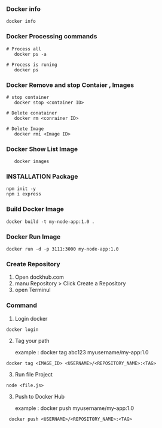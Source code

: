### Docker info
```
docker info
```
### Docker Processing commands
```
# Process all
   docker ps -a

# Process is runing
   docker ps 
```
### Docker Remove and stop Contaier , Images
```
# stop container
   docker stop <container ID>

# Delete conatainer
   docker rm <conrainer ID>

# Delete Image
   docker rmi <Image ID>
```
### Docker Show List Image
```
   docker images
```
### INSTALLATION Package
```
npm init -y
npm i express
```
### Build Docker Image
```
docker build -t my-node-app:1.0 .
```
### Docker Run Image 
```
docker run -d -p 3111:3000 my-node-app:1.0
```
### Create Repository 
1. Open dockhub.com
2. manu Repository  > Click Create a Repository 
3. open Terminul
### Command
1. Login docker
```
docker login
```
2. Tag your path
   
   example : docker tag abc123 myusername/my-app:1.0
```
docker tag <IMAGE_ID> <USERNAME>/<REPOSITORY_NAME>:<TAG>
```
3. Run file Project
```
node <file.js>
```
3. Push to Docker Hub

   example : docker push myusername/my-app:1.0
```
 docker push <USERNAME>/<REPOSITORY_NAME>:<TAG>
```

